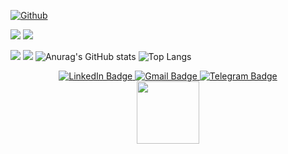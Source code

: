 [![Github](https://img.shields.io/github/followers/A-V-tor?label=Follow&style=social)](https://github.com/A-V-tor)


![](https://github-profile-summary-cards.vercel.app/api/cards/profile-details?username=A-V-tor&theme=github)
![](https://github-profile-summary-cards.vercel.app/api/cards/repos-per-language?username=A-V-tory&theme=github)

![](https://github-profile-summary-cards.vercel.app/api/cards/stats?username=A-V-tor&theme=github)
![](https://github-profile-summary-cards.vercel.app/api/cards/productive-time?username=A-V-tor&theme=github)
![Anurag's GitHub stats](https://github-readme-stats.vercel.app/api?username=A-V-tor&show_icons=true)
![Top Langs](https://github-readme-stats.vercel.app/api/top-langs/?username=A-V-tor&layout=compact)

<div id="badges" align="center">
  <a href="https://www.linkedin.com/in/artem-torshin-353817245/">
    <img src="https://img.shields.io/badge/LinkedIn-blue?style=for-the-badge&logo=linkedin&logoColor=white" alt="LinkedIn Badge"/>
  </a>
  <a href="mailto:avtorca4@gmail.com">
    <img src="https://img.shields.io/badge/Gmail-red?style=for-the-badge&logo=gmail&logoColor=white" alt="Gmail Badge"/>
  </a>
  <a href="https://t.me/Artem4_8">
    <img src="https://img.shields.io/badge/Telegram-blue?style=for-the-badge&logo=telegram&logoColor=white" alt="Telegram Badge"/>
  </a>
</div>

<div id="header" align="center">
  <img src="https://media.giphy.com/media/v1.Y2lkPTc5MGI3NjExcHNteG96ZGxueDB3eXY1cGR1ZmdwbTExcHdsMzVkOXlkZ3owYThqaCZlcD12MV9pbnRlcm5hbF9naWZfYnlfaWQmY3Q9Zw/t8WHEAfuku6muxkGPo/giphy.gif" width="100"/>
</div>

<!--
**A-V-tor/A-V-tor** is a ✨ _special_ ✨ repository because its `README.md` (this file) appears on your GitHub profile.

Here are some ideas to get you started:

- 🔭 I’m currently working on ...
- 🌱 I’m currently learning ...
- 👯 I’m looking to collaborate on ...
- 🤔 I’m looking for help with ...
- 💬 Ask me about ...
- 📫 How to reach me: ...
- 😄 Pronouns: ...
- ⚡ Fun fact: ...
-->


